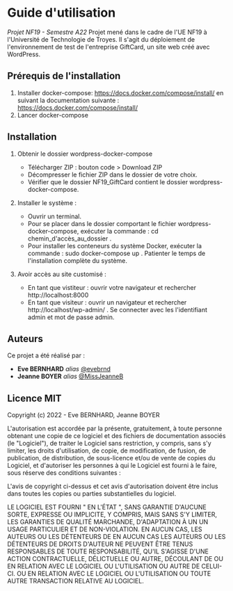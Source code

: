 

# Guide d'utilisation 
_Projet NF19 - Semestre A22_
Projet mené dans le cadre de l'UE NF19 à l'Université de Technologie de Troyes. Il s'agit du déploiement de l'environnement de test de l'entreprise GiftCard, un site web créé avec WordPress.

## Prérequis de l'installation
1. Installer docker-compose: https://docs.docker.com/compose/install/ en suivant la documentation suivante : https://docs.docker.com/compose/install/
2. Lancer docker-compose

## Installation
1. Obtenir le dossier wordpress-docker-compose
    * Télécharger ZIP : bouton code > Download ZIP 
    * Décompresser le fichier ZIP dans le dossier de votre choix.
    * Vérifier que le dossier NF19_GiftCard contient le dossier wordpress-docker-compose.

2. Installer le système :
    * Ouvrir un terminal.
    * Pour se placer dans le dossier comportant le fichier wordpress-docker-compose, exécuter la commande : cd chemin_d'accès_au_dossier .
    * Pour installer les conteneurs du système Docker, exécuter la commande : sudo docker-compose up . Patienter le temps de l'installation complète du système.

3. Avoir accès au site customisé : 
    * En tant que vistiteur : ouvrir votre navigateur et rechercher http://localhost:8000
    * En tant que visiteur : ouvrir un navigateur et rechercher  http://localhost/wp-admin/ . Se connecter avec les l'identifiant admin et mot de passe admin.


## Auteurs
Ce projet a été réalisé par :
* **Eve BERNHARD** _alias_ [@evebrnd](https://github.com/evebrnd)
* **Jeanne BOYER** _alias_ [@MissJeanneB](https://github.com/MissJeanneB)


## Licence MIT
Copyright (c) 2022 - Eve BERNHARD, Jeanne BOYER

L'autorisation est accordée par la présente, gratuitement, à toute personne obtenant une copie de ce logiciel et des fichiers de documentation associés (le "Logiciel"), de traiter le Logiciel sans restriction, y compris, sans s'y limiter, les droits d'utilisation, de copie, de modification, de fusion, de publication, de distribution, de sous-licence et/ou de vente de copies du Logiciel, et d'autoriser les personnes à qui le Logiciel est fourni à le faire, sous réserve des conditions suivantes :

L'avis de copyright ci-dessus et cet avis d'autorisation doivent être inclus dans toutes les copies ou parties substantielles du logiciel.

LE LOGICIEL EST FOURNI " EN L'ÉTAT ", SANS GARANTIE D'AUCUNE SORTE, EXPRESSE OU IMPLICITE, Y COMPRIS, MAIS SANS S'Y LIMITER, LES GARANTIES DE QUALITÉ MARCHANDE, D'ADAPTATION À UN UN USAGE PARTICULIER ET DE NON-VIOLATION. EN AUCUN CAS, LES AUTEURS OU LES DÉTENTEURS DE EN AUCUN CAS LES AUTEURS OU LES DÉTENTEURS DE DROITS D'AUTEUR NE PEUVENT ÊTRE TENUS RESPONSABLES DE TOUTE RESPONSABILITÉ, QU'IL S'AGISSE D'UNE ACTION CONTRACTUELLE, DÉLICTUELLE OU AUTRE, DÉCOULANT DE OU EN RELATION AVEC LE LOGICIEL OU L'UTILISATION OU AUTRE DE CELUI-CI. OU EN RELATION AVEC LE LOGICIEL OU L'UTILISATION OU TOUTE AUTRE TRANSACTION RELATIVE AU LOGICIEL.
